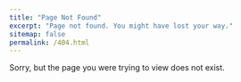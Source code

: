 ```yaml
---
title: "Page Not Found"
excerpt: "Page not found. You might have lost your way."
sitemap: false
permalink: /404.html
---
```


Sorry, but the page you were trying to view does not exist.
